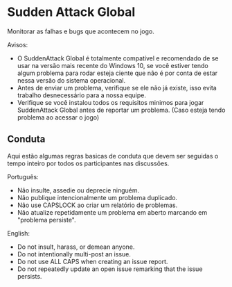 # Sudden Attack Global
Monitorar as falhas e bugs que acontecem no jogo.

Avisos:
* O SuddenAttack Global é totalmente compatível e recomendado de se usar na versão mais recente do Windows 10, se você estiver tendo algum problema para rodar esteja ciente que não é por conta de estar nessa versão do sistema operacional.
* Antes de enviar um problema, verifique se ele não já existe, isso evita trabalho desnecessário para a nossa equipe.
* Verifique se você instalou todos os requisitos minimos para jogar SuddenAttack Global antes de reportar um problema. (Caso esteja tendo problema ao acessar o jogo)

Conduta
-------
Aqui estão algumas regras basicas de conduta que devem ser seguidas o tempo inteiro por todos os participantes nas discussões.

Português:
- Não insulte, assedie ou deprecie ninguém.
- Não publique intencionalmente um problema duplicado.
- Não use CAPSLOCK ao criar um relatório de problemas.
- Não atualize repetidamente um problema em aberto marcando em "problema persiste".

English:
- Do not insult, harass, or demean anyone.
- Do not intentionally multi-post an issue.
- Do not use ALL CAPS when creating an issue report.
- Do not repeatedly update an open issue remarking that the issue persists.